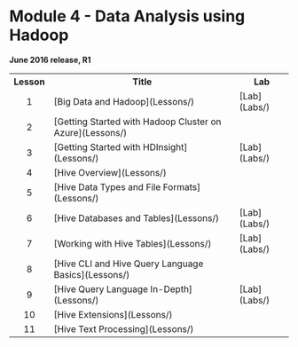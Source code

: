 <html lang="en">
   <head>
      <meta charset="utf-8">
      <meta http-equiv="X-UA-Compatible" content="IE=edge">
      <meta name="viewport" content="width=device-width, initial-scale=1">
	    <link rel="stylesheet" href="style.css">
   </head>
   <body id="home">
      <div class="container">
         <div class="jumbotron">
            <h1>Module 4 - Data Analysis using Hadoop</h1>
            <p><b>June 2016 release, R1</b>
         </div>
      </div>
      <div class="panel-body">
               <table class="table table-bordered table-hover">
                  <col>
                  <col>
                  <col>
                  <tr>
                     <th>Lesson</th>
                     <th align="center">Title</th>
                     <th>Lab</th>
                  </tr>
                  <tr>
                     <td align="center">1</td>
                     <td>[Big Data and Hadoop](Lessons/)</td>
                     <td>[Lab](Labs/)</td>
                  </tr>
                  <tr>
                     <td align="center">2</td>
                     <td>[Getting Started with Hadoop Cluster on Azure](Lessons/)</td>
                     <td></td>
                  </tr>
                  <tr>
                     <td align="center">3</td>
                     <td>[Getting Started with HDInsight](Lessons/)</td>
                     <td>[Lab](Labs/)</td>
                  </tr>
                  <tr>
                     <td align="center">4</td>
                     <td>[Hive Overview](Lessons/)</td>
                     <td></td>
                  </tr>
                  <tr>
                     <td align="center">5</td>
                     <td>[Hive Data Types and File Formats](Lessons/)</td>
                     <td></td>
                  </tr>
                  <tr>
                     <td align="center">6</td>
                     <td>[Hive Databases and Tables](Lessons/)</td>
                     <td>[Lab](Labs/)</td>
                  </tr>
                  <tr>
                     <td align="center">7</td>
                     <td>[Working with Hive Tables](Lessons/)</td>
                     <td>[Lab](Labs/)</td>
                  </tr>
                  <tr>
                     <td align="center">8</td>
                     <td>[Hive CLI and Hive Query Language Basics](Lessons/)</td>
                     <td></td>
                  </tr>
                  <tr>
                     <td align="center">9</td>
                     <td>[Hive Query Language In-Depth](Lessons/)</td>
                     <td>[Lab](Labs/)</td>
                  </tr>
                  <tr>
                     <td align="center">10</td>
                     <td>[Hive Extensions](Lessons/)</td>
                     <td></td>
                  </tr>
                  <tr>
                     <td align="center">11</td>
                     <td>[Hive Text Processing](Lessons/)</td>
                     <td></td>
                  </tr>
            </table>
        </div>
     </body>
</html>
